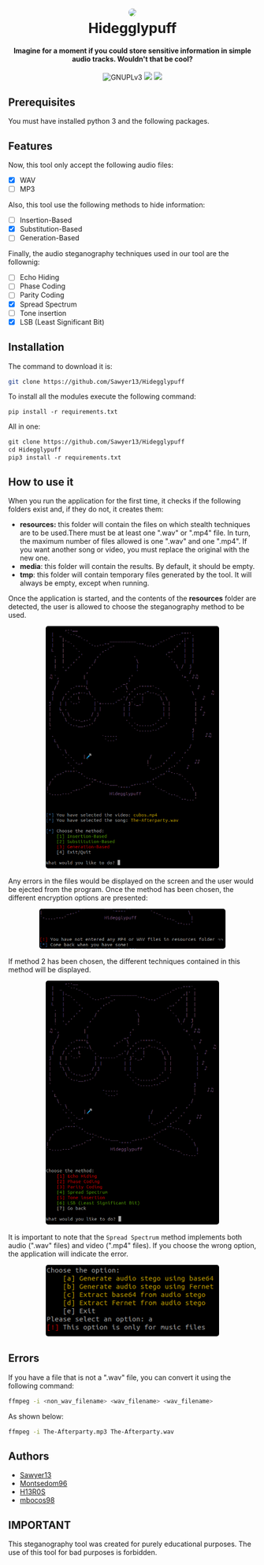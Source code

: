 <h1 align="center">
  <br>
  <a href="https://github.com/Sawyer13/Hidegglypuff/"><img src="https://hips.hearstapps.com/digitalspyuk.cdnds.net/16/32/1470749135-pokemon-gif-5.gif" style="border-radius: 50px;"></a>
  <br>
  Hidegglypuff
  <br>
</h1>

<h4 align="center">Imagine for a moment if you could store sensitive information in simple audio tracks. Wouldn't that be cool? </h4>

<p align="center">
  <img src="https://img.shields.io/badge/License-GPLv3-red.svg" alt="GNUPLv3">
  <img src="https://img.shields.io/badge/Made with-Python-green.svg"></a>
  <img src="https://img.shields.io/badge/PR-Welcome-blue.svg">
</p>

## Prerequisites
You must have installed python 3 and the following packages.

## Features
Now, this tool only accept the following audio files:
  - [x] WAV
  - [ ] MP3

Also, this tool use the following methods to hide information:
  - [ ] Insertion-Based
  - [x] Substitution-Based
  - [ ] Generation-Based

Finally, the audio steganography techniques used in our tool are the follownig:
  - [ ] Echo Hiding
  - [ ] Phase Coding
  - [ ] Parity Coding
  - [x] Spread Spectrum
  - [ ] Tone insertion
  - [x] LSB (Least Significant Bit)

## Installation
The command to download it is:
```sh
git clone https://github.com/Sawyer13/Hidegglypuff
```

To install all the modules execute the following command:
```
pip install -r requirements.txt
```

All in one:
```
git clone https://github.com/Sawyer13/Hidegglypuff
cd Hidegglypuff
pip3 install -r requirements.txt
```

## How to use it
When you run the application for the first time, it checks if the following folders exist and, if they do not, it creates them:
* **resources:** this folder will contain the files on which stealth techniques are to be used.There must be at least one ".wav" or ".mp4" file.  In turn, the maximum number of files allowed is one ".wav" and one ".mp4". If you want another song or video, you must replace the original with the new one.
* **media**: this folder will contain the results. By default, it should be empty.
* **tmp**: this folder will contain temporary files generated by the tool. It will always be empty, except when running.

Once the application is started, and the contents of the **resources** folder are detected, the user is allowed to choose the steganography method to be used. 

<div align=center>
  <img src="./imgs/main_methods.png" style="border-radius: 5px; width: 70%;">
</div>

Any errors in the files would be displayed on the screen and the user would be ejected from the program.
Once the method has been chosen, the different encryption options are presented:

<div align=center>
  <img src="./imgs/errors.png" style="border-radius: 5px; width: 75%;">
</div>

If method 2 has been chosen, the different techniques contained in this method will be displayed.

<div align=center>
  <img src="./imgs/main_techniques.png" style="border-radius: 5px; width: 70%;">
</div>

It is important to note that the `Spread Spectrum` method implements both audio (".wav" files) and video (".mp4" files). If you choose the wrong option, the application will indicate the error.

<div align=center>
  <img src="./imgs/error_filetype.png" style="border-radius: 5px; width: 70%;">
</div>

## Errors
If you have a file that is not a ".wav" file, you can convert it using the following command:
```sh
ffmpeg -i <non_wav_filename> <wav_filename> <wav_filename>
```

As shown below:
```sh
ffmpeg -i The-Afterparty.mp3 The-Afterparty.wav
```

## Authors
* [Sawyer13](https://github.com/Sawyer13/)
* [Montsedom96](https://github.com/Montsedom96/)
* [H13R0S](https://github.com/H13R0S/)
* [mbocos98](https://github.com/mbocos98)

## IMPORTANT
This steganography tool was created for purely educational purposes. The use of this tool for bad purposes is forbidden.
